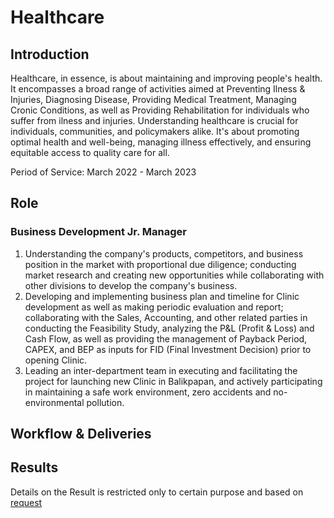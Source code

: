 # Healthcare

## Introduction
Healthcare, in essence, is about maintaining and improving people's health. It encompasses a broad range of activities aimed at Preventing Ilness & Injuries, Diagnosing Disease, Providing Medical Treatment, Managing Cronic Conditions, as well as Providing Rehabilitation for individuals who suffer from ilness and injuries. Understanding healthcare is crucial for individuals, communities, and policymakers alike. It's about promoting optimal health and well-being, managing illness effectively, and ensuring equitable access to quality care for all.

Period of Service: March 2022 - March 2023

## Role
### Business Development Jr. Manager

1. Understanding the company's products, competitors, and business position in the market with proportional due diligence; conducting market research and creating new opportunities while collaborating with other divisions to develop the company's business.
2. Developing and implementing business plan and timeline for Clinic development as well as making periodic  evaluation and report; collaborating with the Sales, Accounting, and other related parties in conducting the  Feasibility Study, analyzing the P&L (Profit & Loss) and Cash Flow, as well as providing the management of  Payback Period, CAPEX, and BEP as inputs for FID (Final Investment Decision) prior to opening Clinic.
3. Leading an inter-department team in executing and facilitating the project for launching new Clinic in Balikpapan, and actively participating in maintaining a safe work environment, zero accidents and no-environmental pollution.

## Workflow & Deliveries

## Results
Details on the Result is restricted only to certain purpose and based on [request](mailto:tri.wgani@gmail.com)
